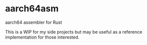 # aarch64asm

aarch64 assembler for Rust 

This is a WIP for my side projects but may be useful as a reference
implementation for those interested.

